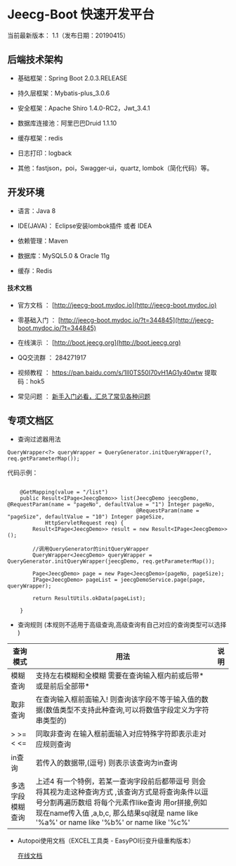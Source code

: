 Jeecg-Boot 快速开发平台
===============

当前最新版本： 1.1（发布日期：20190415）


## 后端技术架构
- 基础框架：Spring Boot 2.0.3.RELEASE

- 持久层框架：Mybatis-plus_3.0.6

- 安全框架：Apache Shiro 1.4.0-RC2，Jwt_3.4.1

- 数据库连接池：阿里巴巴Druid 1.1.10

- 缓存框架：redis

- 日志打印：logback

- 其他：fastjson，poi，Swagger-ui，quartz, lombok（简化代码）等。



## 开发环境

- 语言：Java 8

- IDE(JAVA)： Eclipse安装lombok插件 或者 IDEA

- 依赖管理：Maven

- 数据库：MySQL5.0  &  Oracle 11g

- 缓存：Redis

 
 #### 技术文档


- 官方文档 ：  [http://jeecg-boot.mydoc.io](http://jeecg-boot.mydoc.io)
 
- 零基础入门 ：  [http://jeecg-boot.mydoc.io/?t=344845](http://jeecg-boot.mydoc.io/?t=344845)

- 在线演示 ：  [http://boot.jeecg.org](http://boot.jeecg.org)
 
- QQ交流群 ：  284271917

- 视频教程 ：  https://pan.baidu.com/s/1Il0TS50I70vH1AG1y40wtw 提取码：hok5

- 常见问题 ：  [新手入门必看，汇总了常见各种问题](http://www.jeecg.org/forum.php?mod=viewthread&tid=7816&page=1&extra=#pid21237)



## 专项文档区

- 查询过滤器用法

```
QueryWrapper<?> queryWrapper = QueryGenerator.initQueryWrapper(?, req.getParameterMap());
```

代码示例：

```

	@GetMapping(value = "/list")
	public Result<IPage<JeecgDemo>> list(JeecgDemo jeecgDemo, @RequestParam(name = "pageNo", defaultValue = "1") Integer pageNo, 
	                                     @RequestParam(name = "pageSize", defaultValue = "10") Integer pageSize,
			HttpServletRequest req) {
		Result<IPage<JeecgDemo>> result = new Result<IPage<JeecgDemo>>();
		
		//调用QueryGenerator的initQueryWrapper
		QueryWrapper<JeecgDemo> queryWrapper = QueryGenerator.initQueryWrapper(jeecgDemo, req.getParameterMap());
		
		Page<JeecgDemo> page = new Page<JeecgDemo>(pageNo, pageSize);
		IPage<JeecgDemo> pageList = jeecgDemoService.page(page, queryWrapper);
		
		return ResultUtils.okData(pageList);
		
	}

```



- 查询规则 (本规则不适用于高级查询,高级查询有自己对应的查询类型可以选择 )

| 查询模式           | 用法    | 说明                         |
|---------- |-------------------------------------------------------|------------------|
| 模糊查询     | 支持左右模糊和全模糊  需要在查询输入框内前或后带\*或是前后全部带\* |    |
| 取非查询     | 在查询输入框前面输入! 则查询该字段不等于输入值的数据(数值类型不支持此种查询,可以将数值字段定义为字符串类型的) |    |
| \>  \>= < <=     | 同取非查询 在输入框前面输入对应特殊字符即表示走对应规则查询 |    |
| in查询     | 若传入的数据带,(逗号) 则表示该查询为in查询 |    |
| 多选字段模糊查询     | 上述4 有一个特例，若某一查询字段前后都带逗号 则会将其视为走这种查询方式 ,该查询方式是将查询条件以逗号分割再遍历数组 将每个元素作like查询 用or拼接,例如 现在name传入值 ,a,b,c, 那么结果sql就是 name like '%a%' or name like '%b%' or name like '%c%' |    |


- Autopoi使用文档（EXCEL工具类 -  EasyPOI衍变升级重构版本）
 
  [在线文档](https://github.com/zhangdaiscott/autopoi)
  
  
  